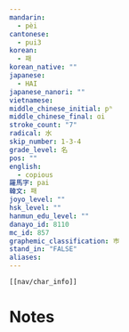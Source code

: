 ```yaml
---
mandarin:
  - pèi
cantonese:
  - pui3
korean:
  - 패
korean_native: ""
japanese:
  - HAI
japanese_nanori: ""
vietnamese:
middle_chinese_initial: pʰ
middle_chinese_final: ɑi
stroke_count: "7"
radical: 水
skip_number: 1-3-4
grade_level: 名
pos: ""
english:
  - copious
羅馬字: pai
韓文: 패
joyo_level: ""
hsk_level: ""
hanmun_edu_level: ""
danayo_id: 8110
mc_id: 857
graphemic_classification: 巿
stand_in: "FALSE"
aliases:
---
```

```meta-bind-embed
[[nav/char_info]]
```

# Notes
